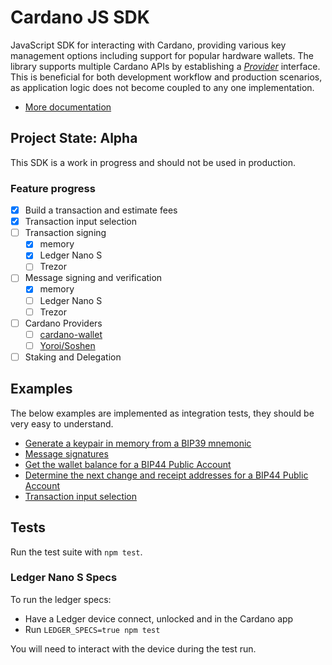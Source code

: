# Cardano JS SDK
JavaScript SDK for interacting with Cardano, providing various key management options including support for popular hardware wallets. The library supports multiple Cardano APIs by establishing a [_Provider_](src/Provider/Provider.ts) interface. This is beneficial for both development workflow and production scenarios, as application logic does not become coupled to any one implementation.

 - [More documentation](docs)

## Project State: Alpha

This SDK is a work in progress and should not be used in production.

### Feature progress

- [x] Build a transaction and estimate fees
- [x] Transaction input selection
- [ ] Transaction signing
  - [x] memory
  - [x] Ledger Nano S
  - [ ] Trezor
- [ ] Message signing and verification
  - [x] memory
  - [ ] Ledger Nano S
  - [ ] Trezor  
- [ ] Cardano Providers
  - [ ] [cardano-wallet](https://github.com/input-output-hk/cardano-wallet)
  - [ ] [Yoroi/Soshen](https://soshen.io/api-docs.html)
- [ ] Staking and Delegation

## Examples
The below examples are implemented as integration tests, they should be very easy to understand.

- [Generate a keypair in memory from a BIP39 mnemonic](src/test/MemoryKeyManager.spec.ts)
- [Message signatures](src/test/SignAndVerify.spec.ts)
- [Get the wallet balance for a BIP44 Public Account](src/test/WalletBalance.spec.ts)
- [Determine the next change and receipt addresses for a BIP44 Public Account](src/test/DetermineNextAddressForWallet.spec.ts)
- [Transaction input selection](src/test/SelectInputsForTransaction.spec.ts)

## Tests

Run the test suite with `npm test`.

### Ledger Nano S Specs
To run the ledger specs:
- Have a Ledger device connect, unlocked and in the Cardano app
- Run `LEDGER_SPECS=true npm test`
  
You will need to interact with the device during the test run.
